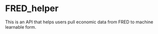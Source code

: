 # FRED_helper
This is an API that helps users pull economic data from FRED to machine learnable form. 
